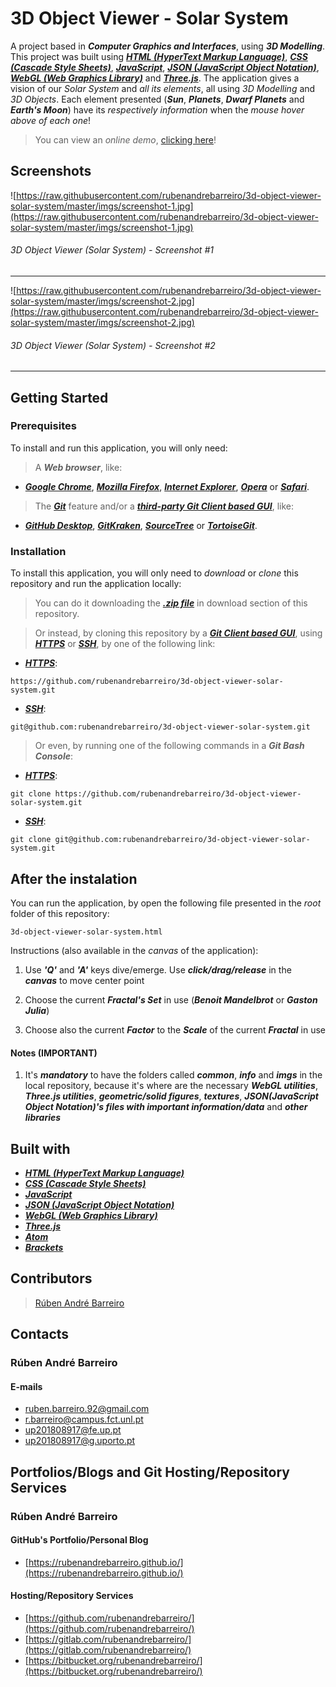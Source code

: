 # 3D Object Viewer - Solar System

A project based in **_Computer Graphics and Interfaces_**, using **_3D Modelling_**. This project was built using [**_HTML (HyperText Markup Language)_**](https://www.w3schools.com/html/), [**_CSS (Cascade Style Sheets)_**](https://www.w3schools.com/css/), [**_JavaScript_**](https://www.w3schools.com/js/), [**_JSON (JavaScript Object Notation)_**](https://www.json.org/), [**_WebGL (Web Graphics Library)_**](https://get.webgl.org/) and [**_Three.js_**](https://threejs.org/). The application gives a vision of our _Solar System_ and _all its elements_, all using _3D Modelling_ and _3D Objects_. Each element presented (**_Sun_**, **_Planets_**, **_Dwarf Planets_** and **_Earth's Moon_**) have its _respectively information_ when the _mouse hover above of each one_!

> You can view an _online demo_, [clicking here](https://rubenandrebarreiro.github.io/projects/threejs/3d-object-viewer-solar-system/3d-object-viewer-solar-system.html)!


## Screenshots

![https://raw.githubusercontent.com/rubenandrebarreiro/3d-object-viewer-solar-system/master/imgs/screenshot-1.jpg](https://raw.githubusercontent.com/rubenandrebarreiro/3d-object-viewer-solar-system/master/imgs/screenshot-1.jpg)
######  3D Object Viewer (Solar System) - Screenshot #1

***

![https://raw.githubusercontent.com/rubenandrebarreiro/3d-object-viewer-solar-system/master/imgs/screenshot-2.jpg](https://raw.githubusercontent.com/rubenandrebarreiro/3d-object-viewer-solar-system/master/imgs/screenshot-2.jpg)
######  3D Object Viewer (Solar System) - Screenshot #2

***


## Getting Started

### Prerequisites
To install and run this application, you will only need:
> A **_Web browser_**, like:
* [**_Google Chrome_**](https://www.google.com/chrome/), [**_Mozilla Firefox_**](https://www.mozilla.org/), [**_Internet Explorer_**](https://www.microsoft.com/download/internet-explorer.aspx), [**_Opera_**](https://www.opera.com/) or [**_Safari_**](https://www.apple.com/safari/).
> The [**_Git_**](https://git-scm.com/) feature and/or a [**_third-party Git Client based GUI_**](https://git-scm.com/downloads/guis/), like:
* [**_GitHub Desktop_**](https://desktop.github.com/), [**_GitKraken_**](https://www.gitkraken.com/), [**_SourceTree_**](https://www.sourcetreeapp.com/) or [**_TortoiseGit_**](https://tortoisegit.org/).

### Installation
To install this application, you will only need to _download_ or _clone_ this repository and run the application locally:

> You can do it downloading the [**_.zip file_**](https://github.com/rubenandrebarreiro/3d-object-viewer-solar-system/archive/master.zip) in download section of this repository.

> Or instead, by cloning this repository by a [**_Git Client based GUI_**](https://git-scm.com/downloads/guis), using [**_HTTPS_**](https://en.wikipedia.org/wiki/HTTPS) or [**_SSH_**](https://en.wikipedia.org/wiki/SSH_File_Transfer_Protocol), by one of the following link:
* [**_HTTPS_**](https://en.wikipedia.org/wiki/HTTPS):
```
https://github.com/rubenandrebarreiro/3d-object-viewer-solar-system.git
```
* [**_SSH_**](https://en.wikipedia.org/wiki/SSH_File_Transfer_Protocol):
```
git@github.com:rubenandrebarreiro/3d-object-viewer-solar-system.git
```

> Or even, by running one of the following commands in a **_Git Bash Console_**:
* [**_HTTPS_**](https://en.wikipedia.org/wiki/HTTPS):
```
git clone https://github.com/rubenandrebarreiro/3d-object-viewer-solar-system.git
```
* [**_SSH_**](https://en.wikipedia.org/wiki/SSH_File_Transfer_Protocol):
```
git clone git@github.com:rubenandrebarreiro/3d-object-viewer-solar-system.git
```

## After the instalation
You can run the application, by open the following file presented in the _root_ folder of this repository:
```
3d-object-viewer-solar-system.html
```

Instructions (also available in the _canvas_ of the application):

1) Use **_'Q'_** and **_'A'_** keys dive/emerge. Use **_click/drag/release_** in the **_canvas_** to move center point

2) Choose the current **_Fractal's Set_** in use (**_Benoit Mandelbrot_** or **_Gaston Julia_**)

3) Choose also the current **_Factor_** to the **_Scale_** of the current **_Fractal_** in use

#### Notes (IMPORTANT)
1) It's **_mandatory_** to have the folders called **_common_**, **_info_** and **_imgs_** in the local repository, because it's where are the necessary **_WebGL utilities_**, **_Three.js utilities_**, **_geometric/solid figures_**, **_textures_**, **_JSON(JavaScript Object Notation)'s files with important information/data_** and **_other libraries_**

## Built with
* [**_HTML (HyperText Markup Language)_**](https://www.w3schools.com/html/)
* [**_CSS (Cascade Style Sheets)_**](https://www.w3schools.com/css/)
* [**_JavaScript_**](https://www.w3schools.com/js/)
* [**_JSON (JavaScript Object Notation)_**](https://www.json.org/)
* [**_WebGL (Web Graphics Library)_**](https://get.webgl.org/)
* [**_Three.js_**](https://threejs.org/)
* [**_Atom_**](https://atom.io/)
* [**_Brackets_**](http://brackets.io/)

## Contributors
> [Rúben André Barreiro](https://github.com/rubenandrebarreiro/)

## Contacts

### Rúben André Barreiro
#### E-mails
* [ruben.barreiro.92@gmail.com](mailto:ruben.barreiro.92@gmail.com)
* [r.barreiro@campus.fct.unl.pt](mailto:r.barreiro@campus.fct.unl.pt)
* [up201808917@fe.up.pt](mailto:up201808917@fe.up.pt)
* [up201808917@g.uporto.pt](mailto:up201808917@g.uporto.pt)

## Portfolios/Blogs and Git Hosting/Repository Services

### Rúben André Barreiro
#### GitHub's Portfolio/Personal Blog
* [https://rubenandrebarreiro.github.io/](https://rubenandrebarreiro.github.io/)

#### Hosting/Repository Services
* [https://github.com/rubenandrebarreiro/](https://github.com/rubenandrebarreiro/)
* [https://gitlab.com/rubenandrebarreiro/](https://gitlab.com/rubenandrebarreiro/)
* [https://bitbucket.org/rubenandrebarreiro/](https://bitbucket.org/rubenandrebarreiro/)
